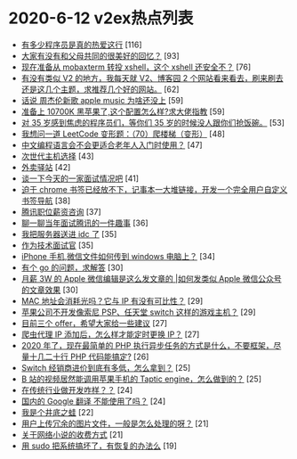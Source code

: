# 2020-6-12 v2ex热点列表

+ [有多少程序员是真的热爱这行](https://www.v2ex.com/t/681028#reply116) [116]
+ [大家有没有和父母共同的很美好的回忆？](https://www.v2ex.com/t/680880#reply93) [93]
+ [现在准备从 mobaxterm 转投 xshell，这个 xshell 还安全不？](https://www.v2ex.com/t/680867#reply76) [76]
+ [有没有类似 V2 的地方，我每天就 V2、博客园 2 个网站看来看去，刷来刷去还是这几个主题，求推荐几个好的网站。](https://www.v2ex.com/t/680981#reply62) [62]
+ [话说 周杰伦新歌 apple music 为啥还没上](https://www.v2ex.com/t/680861#reply59) [59]
+ [准备上 10700K 黑苹果了,这个配置怎么样?求大佬指教](https://www.v2ex.com/t/680913#reply59) [59]
+ [对 35 岁感到焦虑的程序员们，等你们 35 岁的时候没人跟你们抢饭碗。](https://www.v2ex.com/t/680870#reply53) [53]
+ [我想问一道 LeetCode 变形题：（70）爬楼梯（变形）](https://www.v2ex.com/t/680924#reply48) [48]
+ [中文编程语言会不会更适合老年人入门时使用？](https://www.v2ex.com/t/680895#reply47) [47]
+ [次世代主机选择](https://www.v2ex.com/t/680868#reply43) [43]
+ [外卖驿站](https://www.v2ex.com/t/680872#reply42) [42]
+ [谈一下今天的一家面试情况吧](https://www.v2ex.com/t/680979#reply41) [41]
+ [迫于 chrome 书签已经放不下，记事本一大堆链接，开发一个完全用户自定义书签导航](https://www.v2ex.com/t/680953#reply38) [38]
+ [腾讯职位薪资咨询](https://www.v2ex.com/t/680922#reply37) [37]
+ [聊一聊当年面试腾讯的一件趣事](https://www.v2ex.com/t/681024#reply36) [36]
+ [我把服务器送进 idc 了](https://www.v2ex.com/t/681085#reply35) [35]
+ [作为技术面试官](https://www.v2ex.com/t/680869#reply35) [35]
+ [iPhone 手机,微信文件如何传到 windows 电脑上？](https://www.v2ex.com/t/680881#reply34) [34]
+ [有个 go 的问题，求解答](https://www.v2ex.com/t/680907#reply30) [30]
+ [月薪 3W 的 Apple 微信编辑是这么发文章的 |如何发类似 Apple 微信公众号的文章效果](https://www.v2ex.com/t/680943#reply30) [30]
+ [MAC 地址会消耗光吗？它与 IP 有没有可比性？](https://www.v2ex.com/t/681010#reply29) [29]
+ [苹果公司不开发像索尼 PSP、任天堂 switch 这样的游戏主机？](https://www.v2ex.com/t/681035#reply29) [29]
+ [目前三个 offer，希望大家给一些建议](https://www.v2ex.com/t/680976#reply27) [27]
+ [爬虫代理 IP 添加后，怎么样才能定时更换 IP？](https://www.v2ex.com/t/680985#reply27) [27]
+ [2020 年了，现在最简单的 PHP 执行异步任务的方式是什么，不要框架，尽量十几二十行 PHP 代码能搞定?](https://www.v2ex.com/t/681005#reply26) [26]
+ [Switch 经销商进价到底有多低，怎么拿到？](https://www.v2ex.com/t/680974#reply25) [25]
+ [B 站的视频居然能调用苹果手机的 Taptic engine，怎么做到的？](https://www.v2ex.com/t/680877#reply25) [25]
+ [在传统行业做开发咋样？？](https://www.v2ex.com/t/680942#reply24) [24]
+ [国内的 Google 翻译 不能使用了吗？](https://www.v2ex.com/t/680945#reply24) [24]
+ [我是个井底之蛙](https://www.v2ex.com/t/680866#reply22) [22]
+ [用户上传冗余的图片文件，一般是怎么处理的呀？](https://www.v2ex.com/t/680982#reply21) [21]
+ [关于网络小说的收费方式](https://www.v2ex.com/t/681058#reply21) [21]
+ [用 sudo 把系统搞坏了，有恢复的办法么](https://www.v2ex.com/t/681031#reply19) [19]
